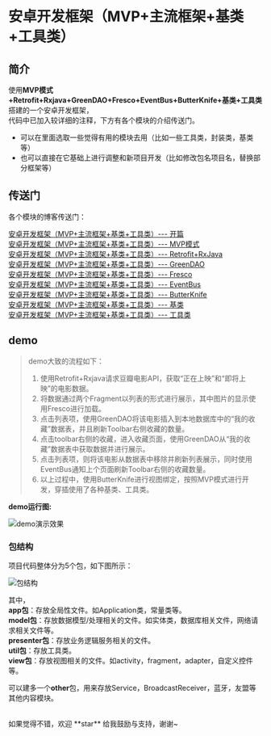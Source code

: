 # 安卓开发框架（MVP+主流框架+基类+工具类）

## 简介

使用**MVP模式+Retrofit+Rxjava+GreenDAO+Fresco+EventBus+ButterKnife+基类+工具类**搭建的一个安卓开发框架，<br>
代码中已加入较详细的注释，下方有各个模块的介绍传送门。

- 可以在里面选取一些觉得有用的模块去用（比如一些工具类，封装类，基类等）
- 也可以直接在它基础上进行调整和新项目开发（比如修改包名项目名，替换部分框架等）

## 传送门

各个模块的博客传送门：

[安卓开发框架（MVP+主流框架+基类+工具类）--- 开篇](http://blog.csdn.net/ljy_programmer/article/details/78180445)<br>
[安卓开发框架（MVP+主流框架+基类+工具类）--- MVP模式](http://blog.csdn.net/ljy_programmer/article/details/78187499)<br>
[安卓开发框架（MVP+主流框架+基类+工具类）--- Retrofit+RxJava](http://blog.csdn.net/ljy_programmer/article/details/78187761)<br>
[安卓开发框架（MVP+主流框架+基类+工具类）--- GreenDAO](http://blog.csdn.net/ljy_programmer/article/details/78257528)<br>
[安卓开发框架（MVP+主流框架+基类+工具类）--- Fresco](http://blog.csdn.net/ljy_programmer/article/details/78273267)<br>
[安卓开发框架（MVP+主流框架+基类+工具类）--- EventBus](http://blog.csdn.net/ljy_programmer/article/details/78298043)<br>
[安卓开发框架（MVP+主流框架+基类+工具类）--- ButterKnife](http://blog.csdn.net/ljy_programmer/article/details/78316102)<br>
[安卓开发框架（MVP+主流框架+基类+工具类）--- 基类](http://blog.csdn.net/ljy_programmer/article/details/78326217)<br>
[安卓开发框架（MVP+主流框架+基类+工具类）--- 工具类](http://blog.csdn.net/ljy_programmer/article/details/78343630)<br>


## demo
>demo大致的流程如下：
>1. 使用Retrofit+Rxjava请求豆瓣电影API，获取“正在上映”和“即将上映”的电影数据。
>2. 将数据通过两个Fragment以列表的形式进行展示，其中图片的显示使用Fresco进行加载。
>3. 点击列表项，使用GreenDAO将该电影插入到本地数据库中的“我的收藏”数据表，并且刷新Toolbar右侧收藏的数量。
>4. 点击toolbar右侧的收藏，进入收藏页面，使用GreenDAO从“我的收藏”数据表中获取数据并进行展示。
>5. 点击列表项，则将该电影从数据表中移除并刷新列表展示，同时使用EventBus通知上个页面刷新Toolbar右侧的收藏数量。
>6. 以上过程中，使用ButterKnife进行视图绑定，按照MVP模式进行开发，穿插使用了各种基类、工具类。


**demo运行图:**

![demo演示效果](http://img.blog.csdn.net/20171009141853011?watermark/2/text/aHR0cDovL2Jsb2cuY3Nkbi5uZXQvbGp5X3Byb2dyYW1tZXI=/font/5a6L5L2T/fontsize/400/fill/I0JBQkFCMA==/dissolve/70/gravity/SouthEast)

### 包结构

项目代码整体分为5个包，如下图所示：

![包结构](http://img.blog.csdn.net/20171010094014110?watermark/2/text/aHR0cDovL2Jsb2cuY3Nkbi5uZXQvbGp5X3Byb2dyYW1tZXI=/font/5a6L5L2T/fontsize/400/fill/I0JBQkFCMA==/dissolve/70/gravity/SouthEast)


其中，<br>
**app包**：存放全局性文件。如Application类，常量类等。<br>
**model包**：存放数据模型/处理相关的文件。如实体类，数据库相关文件，网络请求相关文件等。<br>
**presenter包**：存放业务逻辑服务相关的文件。<br>
**util包**：存放工具类。<br>
**view包**：存放视图相关的文件。如activity，fragment，adapter，自定义控件等。<br>

可以建多一个**other**包，用来存放Service，BroadcastReceiver，蓝牙，友盟等其他内容模块。<br>





<br>
如果觉得不错，欢迎 **star** 给我鼓励与支持，谢谢~
